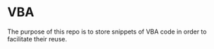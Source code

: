 # VBA

The purpose of this repo is to store snippets of VBA code in order to facilitate their reuse.
